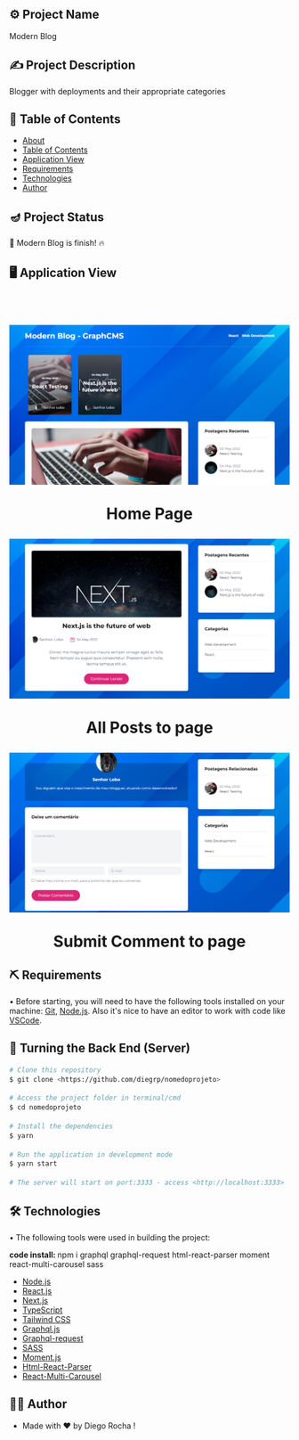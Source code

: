 ## ⚙️ Project Name 

<p align="left">Modern Blog</p>

## ✍️ Project Description

<p align="left">Blogger with deployments and their appropriate categories</p>

## 🏁 Table of Contents

- [About](#projectname)
- [Table of Contents](#table-of-contents)
- [Application View](#application-view)
- [Requirements](#requirements)
- [Technologies](#technologies)
- [Author](#author)

## 🪔 Project Status

<p align="left"> 
  🚀 Modern Blog is finish! 🔥
</p>

## 🖥️ Application View

<br/>
<h1 align="center">
  <img alt="home page application" src="./public/assets/home.png" />
  <p>Home Page</p>
  <img alt="posts to application" src="./public/assets/posts.png" />
  <p>All Posts to page</p>
  <img alt="comment to application" src="./public/assets/comment.png" />
  <p>Submit Comment to page</p>
</h1>

## ⛏️ Requirements

• Before starting, you will need to have the following tools installed on your machine:
[Git](https://git-scm.com), [Node.js](https://nodejs.org/en/). 
Also it's nice to have an editor to work with code like [VSCode](https://code.visualstudio.com/).

## 🎲 Turning the Back End (Server)

```bash
# Clone this repository
$ git clone <https://github.com/diegrp/nomedoprojeto>

# Access the project folder in terminal/cmd
$ cd nomedoprojeto

# Install the dependencies
$ yarn

# Run the application in development mode
$ yarn start

# The server will start on port:3333 - access <http://localhost:3333>
```

## 🛠️ Technologies

• The following tools were used in building the project: 

<b>code install: </b>npm i graphql graphql-request html-react-parser moment react-multi-carousel sass

- [Node.js](https://nodejs.org/en/)
- [React.js](https://pt-br.reactjs.org/)
- [Next.js](https://nextjs.org/)
- [TypeScript](https://www.typescriptlang.org/)
- [Tailwind CSS](https://tailwindcss.com/)
- [Graphql.js](https://graphql.org/graphql-js/)
- [Graphql-request](https://github.com/prisma-labs/graphql-request)
- [SASS](https://sass-lang.com/)
- [Moment.js](https://momentjs.com/)
- [Html-React-Parser](https://www.npmjs.com/package/html-react-parser)
- [React-Multi-Carousel](https://www.npmjs.com/package/react-multi-carousel)

## 👨‍💼 Author

- Made with ❤️ by Diego Rocha !

